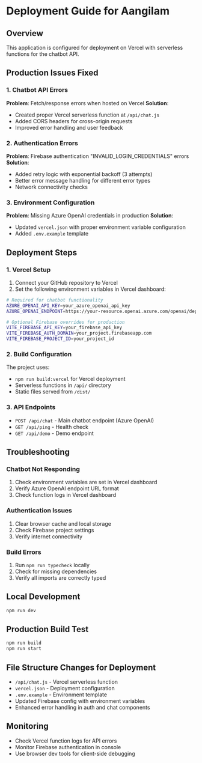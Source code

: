 # Deployment Guide for Aangilam

## Overview

This application is configured for deployment on Vercel with serverless functions for the chatbot API.

## Production Issues Fixed

### 1. Chatbot API Errors

**Problem**: Fetch/response errors when hosted on Vercel
**Solution**:

- Created proper Vercel serverless function at `/api/chat.js`
- Added CORS headers for cross-origin requests
- Improved error handling and user feedback

### 2. Authentication Errors

**Problem**: Firebase authentication "INVALID_LOGIN_CREDENTIALS" errors
**Solution**:

- Added retry logic with exponential backoff (3 attempts)
- Better error message handling for different error types
- Network connectivity checks

### 3. Environment Configuration

**Problem**: Missing Azure OpenAI credentials in production
**Solution**:

- Updated `vercel.json` with proper environment variable configuration
- Added `.env.example` template

## Deployment Steps

### 1. Vercel Setup

1. Connect your GitHub repository to Vercel
2. Set the following environment variables in Vercel dashboard:

```bash
# Required for chatbot functionality
AZURE_OPENAI_API_KEY=your_azure_openai_api_key
AZURE_OPENAI_ENDPOINT=https://your-resource.openai.azure.com/openai/deployments/your-deployment/chat/completions?api-version=2024-02-15-preview

# Optional Firebase overrides for production
VITE_FIREBASE_API_KEY=your_firebase_api_key
VITE_FIREBASE_AUTH_DOMAIN=your_project.firebaseapp.com
VITE_FIREBASE_PROJECT_ID=your_project_id
```

### 2. Build Configuration

The project uses:

- `npm run build:vercel` for Vercel deployment
- Serverless functions in `/api/` directory
- Static files served from `/dist/`

### 3. API Endpoints

- `POST /api/chat` - Main chatbot endpoint (Azure OpenAI)
- `GET /api/ping` - Health check
- `GET /api/demo` - Demo endpoint

## Troubleshooting

### Chatbot Not Responding

1. Check environment variables are set in Vercel dashboard
2. Verify Azure OpenAI endpoint URL format
3. Check function logs in Vercel dashboard

### Authentication Issues

1. Clear browser cache and local storage
2. Check Firebase project settings
3. Verify internet connectivity

### Build Errors

1. Run `npm run typecheck` locally
2. Check for missing dependencies
3. Verify all imports are correctly typed

## Local Development

```bash
npm run dev
```

## Production Build Test

```bash
npm run build
npm run start
```

## File Structure Changes for Deployment

- `/api/chat.js` - Vercel serverless function
- `vercel.json` - Deployment configuration
- `.env.example` - Environment template
- Updated Firebase config with environment variables
- Enhanced error handling in auth and chat components

## Monitoring

- Check Vercel function logs for API errors
- Monitor Firebase authentication in console
- Use browser dev tools for client-side debugging
